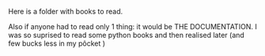 Here is a folder with books to read. 


Also if anyone had to read only 1 thing: it would be THE DOCUMENTATION. 
I was so suprised to read some python books and then realised later (and few bucks less in my pôcket )